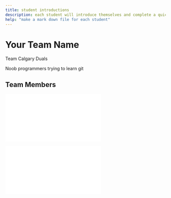 ```yaml
---
title: student introductions
description: each student will introduce themselves and complete a quick bio
help: "make a mark down file for each student"
---
```


# Your Team Name

Team Calgary Duals

Noob programmers trying to learn git

## Team Members

![Terrence Kuang](/Terrence.md)

![Arjun Sivaprasadam](/Arjun.md)
